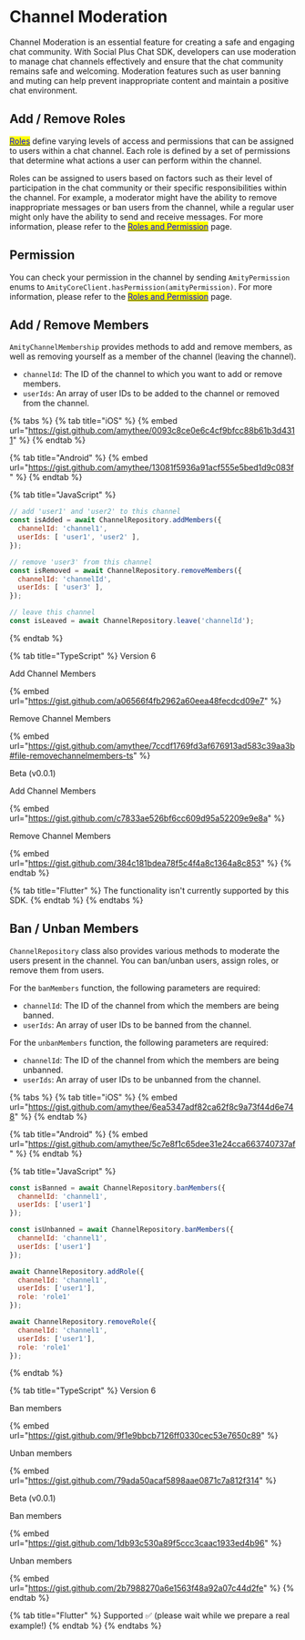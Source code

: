 # Channel Moderation

Channel Moderation is an essential feature for creating a safe and engaging chat community. With Social Plus Chat SDK, developers can use moderation to manage chat channels effectively and ensure that the chat community remains safe and welcoming. Moderation features such as user banning and muting can help prevent inappropriate content and maintain a positive chat environment.

## Add / Remove Roles

[<mark style="color:blue;">Roles</mark>](../../core-concepts/user/user-permission.md#channel) define varying levels of access and permissions that can be assigned to users within a chat channel. Each role is defined by a set of permissions that determine what actions a user can perform within the channel.

Roles can be assigned to users based on factors such as their level of participation in the chat community or their specific responsibilities within the channel. For example, a moderator might have the ability to remove inappropriate messages or ban users from the channel, while a regular user might only have the ability to send and receive messages. For more information, please refer to the [<mark style="color:blue;">Roles and Permission</mark>](https://docs.amity.co/amity-sdk/chat/moderation/roles-and-permission#roles) page.&#x20;

## Permission

You can check your permission in the channel by sending `AmityPermission` enums to `AmityCoreClient.hasPermission(amityPermission)`. For more information, please refer to the [<mark style="color:blue;">Roles and Permission</mark>](https://docs.amity.co/amity-sdk/chat/moderation/roles-and-permission#roles) page.&#x20;

## Add / Remove Members <a href="#manage-members" id="manage-members"></a>

`AmityChannelMembership` provides methods to add and remove members, as well as removing yourself as a member of the channel (leaving the channel).

* `channelId`: The ID of the channel to which you want to add or remove members.
* `userIds`: An array of user IDs to be added to the channel or removed from the channel.

{% tabs %}
{% tab title="iOS" %}
{% embed url="https://gist.github.com/amythee/0093c8ce0e6c4cf9bfcc88b61b3d4311" %}
{% endtab %}

{% tab title="Android" %}
{% embed url="https://gist.github.com/amythee/13081f5936a91acf555e5bed1d9c083f" %}
{% endtab %}

{% tab title="JavaScript" %}
```javascript
// add 'user1' and 'user2' to this channel
const isAdded = await ChannelRepository.addMembers({
  channelId: 'channel1',
  userIds: [ 'user1', 'user2' ],
});

// remove 'user3' from this channel
const isRemoved = await ChannelRepository.removeMembers({
  channelId: 'channelId',
  userIds: [ 'user3' ],
});

// leave this channel
const isLeaved = await ChannelRepository.leave('channelId');
```
{% endtab %}

{% tab title="TypeScript" %}
Version 6

Add Channel Members

{% embed url="https://gist.github.com/a06566f4fb2962a60eea48fecdcd09e7" %}

Remove Channel Members

{% embed url="https://gist.github.com/amythee/7ccdf1769fd3af676913ad583c39aa3b#file-removechannelmembers-ts" %}

Beta (v0.0.1)

Add Channel Members

{% embed url="https://gist.github.com/c7833ae526bf6cc609d95a52209e9e8a" %}

Remove Channel Members

{% embed url="https://gist.github.com/384c181bdea78f5c4f4a8c1364a8c853" %}
{% endtab %}

{% tab title="Flutter" %}
The functionality isn't currently supported by this SDK.
{% endtab %}
{% endtabs %}

## Ban / Unban Members

`ChannelRepository` class also provides various methods to moderate the users present in the channel. You can ban/unban users, assign roles, or remove them from users.

For the `banMembers` function, the following parameters are required:

* `channelId`: The ID of the channel from which the members are being banned.
* `userIds`: An array of user IDs to be banned from the channel.

For the `unbanMembers` function, the following parameters are required:

* `channelId`: The ID of the channel from which the members are being unbanned.
* `userIds`: An array of user IDs to be unbanned from the channel.

{% tabs %}
{% tab title="iOS" %}
{% embed url="https://gist.github.com/amythee/6ea5347adf82ca62f8c9a73f44d6e748" %}
{% endtab %}

{% tab title="Android" %}
{% embed url="https://gist.github.com/amythee/5c7e8f1c65dee31e24cca663740737af" %}
{% endtab %}

{% tab title="JavaScript" %}
```javascript
const isBanned = await ChannelRepository.banMembers({ 
  channelId: 'channel1', 
  userIds: ['user1']
});

const isUnbanned = await ChannelRepository.banMembers({ 
  channelId: 'channel1', 
  userIds: ['user1']
});

await ChannelRepository.addRole({ 
  channelId: 'channel1', 
  userIds: ['user1'],
  role: 'role1'
});

await ChannelRepository.removeRole({ 
  channelId: 'channel1', 
  userIds: ['user1'],
  role: 'role1'
});
```
{% endtab %}

{% tab title="TypeScript" %}
Version 6

Ban members

{% embed url="https://gist.github.com/9f1e9bbcb7126ff0330cec53e7650c89" %}

Unban members

{% embed url="https://gist.github.com/79ada50acaf5898aae0871c7a812f314" %}

Beta (v0.0.1)

Ban members

{% embed url="https://gist.github.com/1db93c530a89f5ccc3caac1933ed4b96" %}

Unban members

{% embed url="https://gist.github.com/2b7988270a6e1563f48a92a07c44d2fe" %}
{% endtab %}

{% tab title="Flutter" %}
Supported ✅ (please wait while we prepare a real example!)
{% endtab %}
{% endtabs %}